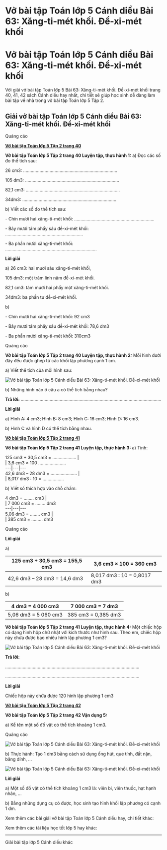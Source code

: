 # Vở bài tập Toán lớp 5 Cánh diều Bài 63: Xăng-ti-mét khối. Đề-xi-mét khối

# Vở bài tập Toán lớp 5 Cánh diều Bài 63: Xăng-ti-mét khối. Đề-xi-mét khối

Với giải vở bài tập Toán lớp 5 Bài 63: Xăng-ti-mét khối. Đề-xi-mét khối trang 40, 41, 42 sách Cánh diều hay nhất, chi tiết sẽ giúp học sinh dễ dàng làm bài tập về nhà trong vở bài tập Toán lớp 5 Tập 2.

## Giải vở bài tập Toán lớp 5 Cánh diều Bài 63: Xăng-ti-mét khối. Đề-xi-mét khối

Quảng cáo

[**Vở bài tập Toán lớp 5 Tập 2 trang 40**](https://vietjack.com/vbt-toan-5-cd/vbt-toan-lop-5-tap-2-trang-40.jsp)

**Vở bài tập Toán lớp 5 Tập 2 trang 40 Luyện tập, thực hành 1:** a) Đọc các số đo thể tích sau: 

26 cm3: ...........................................................................

105 dm3: ...........................................................................

82,1 cm3: ...........................................................................

34dm3: ...........................................................................

b) Viết các số đo thể tích sau:

\- Chín mươi hai xăng-ti-mét khối: ................................................................

\- Bảy mươi tám phẩy sáu đề-xi-mét khối: ..............................................................

\- Ba phần mười xăng-ti-mét khối: .........................................................................

**Lời giải**

a) 26 cm3: hai mươi sáu xăng-ti-mét khối, 

105 dm3: một trăm linh năm đề-xi-mét khối.

82,1 cm3: tám mươi hai phẩy một xăng-ti-mét khối.

34dm3: ba phần tư đề-xi-mét khối.

b) 

\- Chín mươi hai xăng-ti-mét khối: 92 cm3

\- Bảy mươi tám phẩy sáu đề-xi-mét khối: 78,6 dm3

\- Ba phần mười xăng-ti-mét khối: 310cm3

Quảng cáo

**Vở bài tập Toán lớp 5 Tập 2 trang 40 Luyện tập, thực hành 2:** Mỗi hình dưới đây đều được ghép từ các khối lập phương cạnh 1 cm.

a) Viết thể tích của mỗi hình sau:

![Vở bài tập Toán lớp 5 Cánh diều Bài 63: Xăng-ti-mét khối. Đề-xi-mét khối](https://vietjack.com/vbt-toan-5-cd/images/bai-63-xang-ti-met-khoi-de-xi-met-khoi.PNG)

b) Những hình nào ở câu a có thể tích bằng nhau?

**Trả lời:** ................................................................................................................

**Lời giải**

a) Hình A: 4 cm3; Hình B: 8 cm3; Hình C: 16 cm3; Hình D: 16 cm3.

b) Hình C và hình D có thể tích bằng nhau.

[**Vở bài tập Toán lớp 5 Tập 2 trang 41**](https://vietjack.com/vbt-toan-5-cd/vbt-toan-lop-5-tap-2-trang-41.jsp)

**Vở bài tập Toán lớp 5 Tập 2 trang 41 Luyện tập, thực hành 3:** a) Tính:

125 cm3 \+ 30,5 cm3 = ................... |    
|  3,6 cm3 × 100 ......................  
---|---|---  
42,6 dm3 – 28 dm3 = ..................... |    
|  8,017 dm3 : 10 = .................  
  
b) Viết số thích hợp vào chỗ chấm:

4 dm3 = ........ cm3 |    
|  7 000 cm3 = ........ dm3  
---|---|---  
5,06 dm3 = ........ cm3 |    
|  385 cm3 = ......... dm3  
  
Quảng cáo

**Lời giải**

a) 

125 cm3 \+ 30,5 cm3 = 155,5 cm3 |  3,6 cm3 × 100 = 360 cm3  
---|---  
42,6 dm3 – 28 dm3 = 14,6 dm3 |  8,017 dm3 : 10 = 0,8017 dm3  
  
b) 

4 dm3 = 4 000 cm3 |  7 000 cm3 = 7 dm3  
---|---  
5,06 dm3 = 5 060 cm3 |  385 cm3 = 0,385 dm3  
  
**Vở bài tập Toán lớp 5 Tập 2 trang 41 Luyện tập, thực hành 4:** Một chiếc hộp có dạng hình hộp chữ nhật với kích thước như hình sau. Theo em, chiếc hộp này chứa được bao nhiêu hình lập phương 1 cm3?

![Vở bài tập Toán lớp 5 Cánh diều Bài 63: Xăng-ti-mét khối. Đề-xi-mét khối](https://vietjack.com/vbt-toan-5-cd/images/bai-63-xang-ti-met-khoi-de-xi-met-khoi-a.PNG)

**Trả lời:**

...........................................................................................................

...........................................................................................................

**Lời giải**

Chiếc hộp này chứa được 120 hình lập phương 1 cm3

[**Vở bài tập Toán lớp 5 Tập 2 trang 42**](https://vietjack.com/vbt-toan-5-cd/vbt-toan-lop-5-tap-2-trang-42.jsp)

**Vở bài tập Toán lớp 5 Tập 2 trang 42 Vận dụng 5:**

a) Kể tên một số đồ vật có thể tích khoảng 1 cm3.

Quảng cáo

![Vở bài tập Toán lớp 5 Cánh diều Bài 63: Xăng-ti-mét khối. Đề-xi-mét khối](https://vietjack.com/vbt-toan-5-cd/images/bai-63-xang-ti-met-khoi-de-xi-met-khoi-1a.PNG)

b) Thực hành: Tạo 1 dm3 bằng cách sử dụng ống hút, que tính, đất nặn, băng dính, …

![Vở bài tập Toán lớp 5 Cánh diều Bài 63: Xăng-ti-mét khối. Đề-xi-mét khối](https://vietjack.com/vbt-toan-5-cd/images/bai-63-xang-ti-met-khoi-de-xi-met-khoi-b.PNG)

**Lời giải**

a) Một số đồ vật có thể tích khoảng 1 cm3 là: viên bi, viên thuốc, hạt hạnh nhân, …

b) Bằng những dụng cụ có được, học sinh tạo hình khối lập phương có cạnh 1 dm.

Xem thêm các bài giải vở bài tập Toán lớp 5 Cánh diều hay, chi tiết khác:

Xem thêm các tài liệu học tốt lớp 5 hay khác:

* * *

Giải bài tập lớp 5 Cánh diều khác
